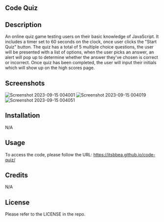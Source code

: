 ## Code Quiz

## Description

An online quiz game testing users on their basic knowledge of JavaScript. It includes a timer set to 60 seconds on the clock, once user clicks the "Start Quiz" button. The quiz has a total of 5 multiple choice questions, the user will be presented with a list of options, when the user picks an answer, an alert will pop up to determine whether the answer they've chosen is correct or incorrect. Once quiz has been completed, the user will input their initials which will show up on the high scores page.

## Screenshots
![Screenshot 2023-09-15 004001](https://github.com/itsbbea/code-quiz/assets/137044035/9717ab9f-62a7-44a7-96f2-82b8352fc921)
![Screenshot 2023-09-15 004019](https://github.com/itsbbea/code-quiz/assets/137044035/c6db1c7b-ea20-4974-94a2-8e501f895548)
![Screenshot 2023-09-15 004051](https://github.com/itsbbea/code-quiz/assets/137044035/5595c6da-2dce-4f1b-b55e-4c97cf6f673b)


## Installation
N/A

## Usage
To access the code, please follow the URL: https://itsbbea.github.io/code-quiz/ 

## Credits
N/A

## License
Please refer to the LICENSE in the repo.
